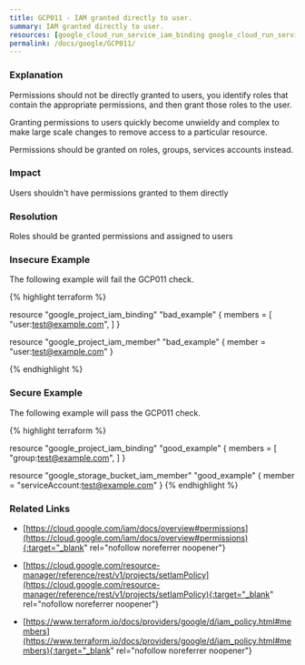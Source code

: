 ```yaml
---
title: GCP011 - IAM granted directly to user.
summary: IAM granted directly to user. 
resources: [google_cloud_run_service_iam_binding google_cloud_run_service_iam_member google_compute_instance_iam_binding google_compute_instance_iam_member google_compute_subnetwork_iam_binding google_compute_subnetwork_iam_member google_data_catalog_entry_group_iam_binding google_data_catalog_entry_group_iam_member google_folder_iam_member google_folder_iam_binding google_project_iam_member google_project_iam_binding google_pubsub_subscription_iam_binding google_pubsub_subscription_iam_member google_pubsub_topic_iam_binding google_pubsub_topic_iam_member google_sourcerepo_repository_iam_binding google_sourcerepo_repository_iam_member google_spanner_database_iam_binding google_spanner_database_iam_member google_spanner_instance_iam_binding google_spanner_instance_iam_member google_storage_bucket_iam_binding google_storage_bucket_iam_member google_iam_policy] 
permalink: /docs/google/GCP011/
---
```

### Explanation


Permissions should not be directly granted to users, you identify roles that contain the appropriate permissions, and then grant those roles to the user. 

Granting permissions to users quickly become unwieldy and complex to make large scale changes to remove access to a particular resource.

Permissions should be granted on roles, groups, services accounts instead.


### Impact
Users shouldn't have permissions granted to them directly

### Resolution
Roles should be granted permissions and assigned to users



### Insecure Example

The following example will fail the GCP011 check.

{% highlight terraform %}

resource "google_project_iam_binding" "bad_example" {
	members = [
		"user:test@example.com",
		]
}

resource "google_project_iam_member" "bad_example" {
	member = "user:test@example.com"
}

{% endhighlight %}



### Secure Example

The following example will pass the GCP011 check.

{% highlight terraform %}

resource "google_project_iam_binding" "good_example" {
	members = [
		"group:test@example.com",
		]
}

resource "google_storage_bucket_iam_member" "good_example" {
	member = "serviceAccount:test@example.com"
}
{% endhighlight %}



### Related Links


- [https://cloud.google.com/iam/docs/overview#permissions](https://cloud.google.com/iam/docs/overview#permissions){:target="_blank" rel="nofollow noreferrer noopener"}

- [https://cloud.google.com/resource-manager/reference/rest/v1/projects/setIamPolicy](https://cloud.google.com/resource-manager/reference/rest/v1/projects/setIamPolicy){:target="_blank" rel="nofollow noreferrer noopener"}

- [https://www.terraform.io/docs/providers/google/d/iam_policy.html#members](https://www.terraform.io/docs/providers/google/d/iam_policy.html#members){:target="_blank" rel="nofollow noreferrer noopener"}


